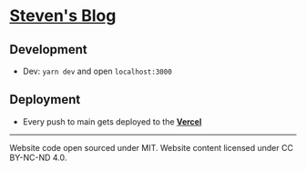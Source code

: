 
# [Steven's Blog](https://www.stevenliu.one/)

## Development

- Dev: `yarn dev` and open `localhost:3000`

## Deployment

- Every push to main gets deployed to the **[Vercel](https://vercel.com)**

---
Website code open sourced under MIT.
Website content licensed under CC BY-NC-ND 4.0.